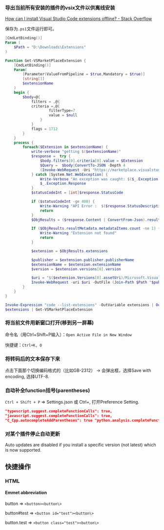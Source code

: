 ### 导出当前所有安装的插件的vsix文件以供离线安装

[How can I install Visual Studio Code extensions offline? - Stack Overflow](https://stackoverflow.com/questions/37071388/how-can-i-install-visual-studio-code-extensions-offline)

保存为`.ps1`文件运行即可。

```powershell
[CmdLetBinding()]
Param (
    $Path = "D:\Downloads\Extensions"
)

Function Get-VSMarketPlaceExtension {
    [CmdLetBinding()]
    Param(
        [Parameter(ValueFromPipeline = $true,Mandatory = $true)]
        [string[]]
        $extensionName
    )
    begin {
        $body=@{
            filters = ,@{
            criteria =,@{
                    filterType=7
                    value = $null
                }
            }
            flags = 1712
        }
    }
    process {
        foreach($Extension in $extensionName) {
            write-verbose "getting $($extensionName)"
            $response =  try {
                $body.filters[0].criteria[0].value = $Extension
                $Query =  $body|ConvertTo-JSON -Depth 4
                (Invoke-WebRequest -Uri "https://marketplace.visualstudio.com/_apis/public/gallery/extensionquery?api-version=6.0-preview" -ErrorAction Stop -Body $Query -Method Post -ContentType "application/json")
            } catch [System.Net.WebException] {
                Write-Verbose "An exception was caught: $($_.Exception.Message)"
                $_.Exception.Response
            }
            $statusCodeInt = [int]$response.StatusCode

            if ($statusCodeInt -ge 400) {
                Write-Warning "API Error :  $($response.StatusDescription)"
                return
            }
            $ObjResults = ($response.Content | ConvertFrom-Json).results

            If ($ObjResults.resultMetadata.metadataItems.count -ne 1) {
                Write-Warning "Extension not found"
                return
            }

            $extension = $ObjResults.extensions

            $publisher = $extension.publisher.publisherName
            $extensionName = $extension.extensionName
            $version = $extension.versions[0].version

            $uri = "$($extension.Versions[0].assetUri)/Microsoft.VisualStudio.Services.VSIXPackage"
            Invoke-WebRequest -uri $uri -OutFile (Join-Path $Path "$publisher.$extensionName.$version.VSIX")
        }
    }
}

Invoke-Expression "code --list-extensions" -OutVariable extensions | Out-Null
$extensions | Get-VSMarketPlaceExtension
```



### 将当前文件用新窗口打开(移到另一屏幕)

命令名（用Ctrl+Shift+P输入）：`Open Active File in New Window`

快捷键：`Ctrl+K, O`

### 将转码后的文本保存下来

点击下面那个切换编码格式的（比如GB-2312） → 会弹出框，选择Save with encoding, 选择UTF-8.

### 自动补全function括号(parentheses)

`Ctrl + Shift + P` =\> Settings.json 或 Ctrl+, 打开Preference Setting.

```json
"typescript.suggest.completeFunctionCalls": true,
"javascript.suggest.completeFunctionCalls": true,
"C_Cpp.autocompleteAddParentheses": true "python.analysis.completeFunctionParens": true,
```
### 对某个插件停止自动更新

Auto updates are disabled if you install a specific version (not latest) which is now supported.

## 快捷操作

### HTML

#### Emmet abbreviation

button =\> `<button><button\>`

button\#test =\> `<button id="test"><button\>`

button.test =\> `<button class="test"><button\>`


